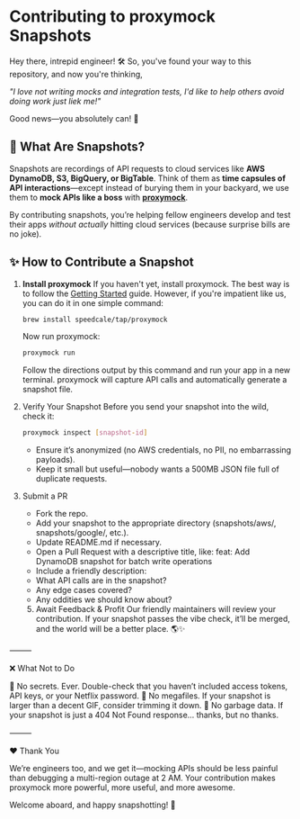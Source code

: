 # Contributing to proxymock Snapshots

Hey there, intrepid engineer! 🛠️
So, you've found your way to this repository, and now you're thinking,

*"I love not writing mocks and integration tests, I'd like to help others avoid doing work just liek me!"*

Good news—you absolutely can! 🎉

## 📸 What Are Snapshots? 
Snapshots are recordings of API requests to cloud services like **AWS DynamoDB, S3, BigQuery, or BigTable**. Think of them as **time capsules of API interactions**—except instead of burying them in your backyard, we use them to **mock APIs like a boss** with **[proxymock](https://docs.speedscale.com/proxymock/getting-started/)**.

By contributing snapshots, you’re helping fellow engineers develop and test their apps *without actually* hitting cloud services (because surprise bills are no joke).  

## ✨ How to Contribute a Snapshot  

1. **Install proxymock**
   If you haven't yet, install proxymock. The best way is to follow the [Getting Started](https://docs.speedscale.com/proxymock/getting-started/installation/) guide. However, if you're impatient like us, you can do it in one simple command:

   ```sh
   brew install speedcale/tap/proxymock
   ```
   
   Now run proxymock:
   ```sh
   proxymock run
   ```

	Follow the directions output by this command and run your app in a new terminal. proxymock will capture API calls and automatically generate a snapshot file.

1.	Verify Your Snapshot
	Before you send your snapshot into the wild, check it:

	```sh
	proxymock inspect [snapshot-id]
	```

	* Ensure it’s anonymized (no AWS credentials, no PII, no embarrassing payloads).
	* Keep it small but useful—nobody wants a 500MB JSON file full of duplicate requests.

1.	Submit a PR
	* Fork the repo.
	* Add your snapshot to the appropriate directory (snapshots/aws/, snapshots/google/, etc.).
	* Update README.md if necessary.
	* Open a Pull Request with a descriptive title, like:
	feat: Add DynamoDB snapshot for batch write operations
	* Include a friendly description:
	* What API calls are in the snapshot?
	* Any edge cases covered?
	* Any oddities we should know about?
	5.	Await Feedback & Profit
Our friendly maintainers will review your contribution. If your snapshot passes the vibe check, it’ll be merged, and the world will be a better place. 🌎✨

⸻

❌ What Not to Do

🚫 No secrets. Ever. Double-check that you haven’t included access tokens, API keys, or your Netflix password.
🚫 No megafiles. If your snapshot is larger than a decent GIF, consider trimming it down.
🚫 No garbage data. If your snapshot is just a 404 Not Found response… thanks, but no thanks.

⸻

❤️ Thank You

We’re engineers too, and we get it—mocking APIs should be less painful than debugging a multi-region outage at 2 AM. Your contribution makes proxymock more powerful, more useful, and more awesome.

Welcome aboard, and happy snapshotting! 🚀
